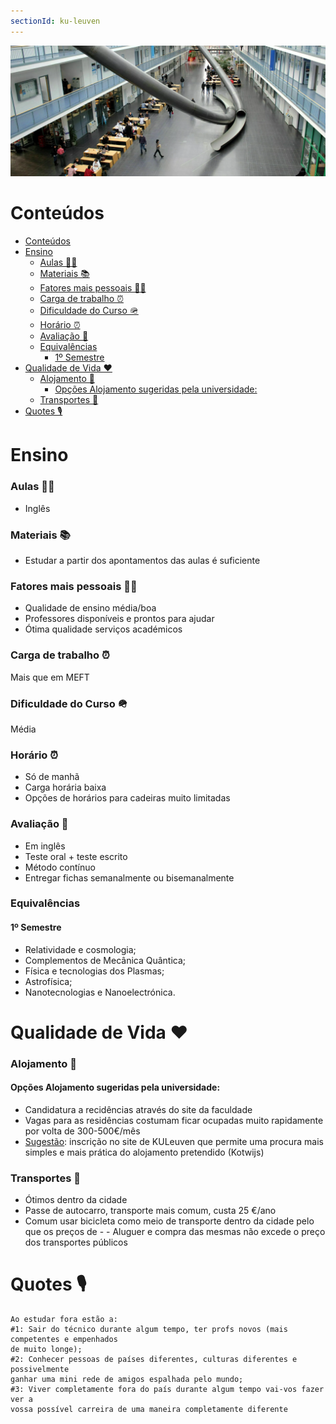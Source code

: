 ```yaml
---
sectionId: ku-leuven
---
```


<img src="images/tum.webp" alt="TUM" class="rounded-image">

# Conteúdos

-   [Conteúdos](#conteúdos)
-   [Ensino](#ensino)
    -   [Aulas 👩‍🏫](#aulas-)
    -   [Materiais 📚](#materiais-)
    -   [Fatores mais pessoais 🙍‍♂️](#fatores-mais-pessoais-️)
    -   [Carga de trabalho ⏰](#carga-de-trabalho-)
    -   [Dificuldade do Curso 🪖](#dificuldade-do-curso-)
    -   [Horário ⏰](#horário-)
    -   [Avaliação 🧐](#avaliação-)
    -   [Equivalências](#equivalências)
        -   [1º Semestre](#1º-semestre)
-   [Qualidade de Vida ❤️](#qualidade-de-vida-️)
    -   [Alojamento 🏡](#alojamento-)
        -   [Opções Alojamento sugeridas pela universidade:](#opções-alojamento-sugeridas-pela-universidade)
    -   [Transportes 🚌](#transportes-)
-   [Quotes 🎙️](#quotes-️)

# Ensino

### Aulas 👩‍🏫

-   Inglês

### Materiais 📚

-   Estudar a partir dos apontamentos das aulas é suficiente

### Fatores mais pessoais 🙍‍♂️

-   Qualidade de ensino média/boa
-   Professores disponíveis e prontos para ajudar
-   Ótima qualidade serviços académicos

### Carga de trabalho ⏰

Mais que em MEFT

### Dificuldade do Curso 🪖

Média

### Horário ⏰

-   Só de manhã
-   Carga horária baixa
-   Opções de horários para cadeiras muito limitadas

### Avaliação 🧐

-   Em inglês
-   Teste oral + teste escrito
-   Método contínuo
-   Entregar fichas semanalmente ou bisemanalmente

### Equivalências

#### 1º Semestre

-   Relatividade e cosmologia;
-   Complementos de Mecânica Quântica;
-   Física e tecnologias dos Plasmas;
-   Astrofísica;
-   Nanotecnologias e Nanoelectrónica.

# Qualidade de Vida ❤️

### Alojamento 🏡

#### Opções Alojamento sugeridas pela universidade:

-   Candidatura a recidências através do site da faculdade
-   Vagas para as residências costumam ficar ocupadas muito rapidamente por volta de 300-500€/mês
-   <u>Sugestão</u>: inscrição no site de KULeuven que permite uma procura mais simples e mais prática do alojamento pretendido (Kotwijs)

### Transportes 🚌

-   Ótimos dentro da cidade
-   Passe de autocarro, transporte mais comum, custa 25 €/ano
-   Comum usar bicicleta como meio de transporte dentro da cidade pelo que os preços de - - Aluguer e compra das mesmas não excede o preço dos transportes públicos

# Quotes 🎙️

```
Ao estudar fora estão a:
#1: Sair do técnico durante algum tempo, ter profs novos (mais competentes e empenhados
de muito longe);
#2: Conhecer pessoas de países diferentes, culturas diferentes e possivelmente
ganhar uma mini rede de amigos espalhada pelo mundo;
#3: Viver completamente fora do país durante algum tempo vai-vos fazer ver a
vossa possível carreira de uma maneira completamente diferente
```
